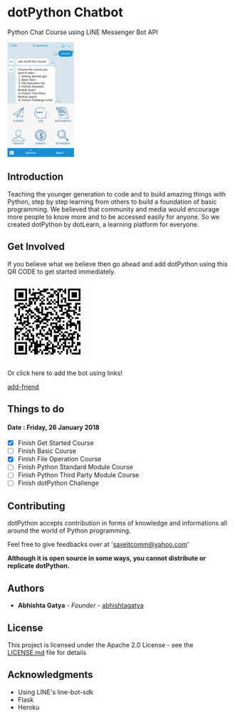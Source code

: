 # dotPython Chatbot

Python Chat Course using LINE Messenger Bot API

![bot-preview](docs/img/botDisplay.jpg)

## Introduction

Teaching the younger generation to code and to build amazing things with Python, step by step learning from others to build a foundation of basic programming. We believed that community and media would encourage more people to know more and to be accessed easily for anyone. So we created dotPython by dotLearn, a learning platform for everyone.

## Get Involved

If you believe what we believe then go ahead and add dotPython using this QR CODE to get started immediately.

![bot-qrcode](docs/img/qrcode.png)

Or click here to add the bot using links!

[add-friend](https://line.me/R/ti/p/%40rta7839x)

## Things to do
#### Date : Friday, 26 January 2018
- [x] Finish Get Started Course
- [ ] Finish Basic Course
- [x] Finish File Operation Course
- [ ] Finish Python Standard Module Course
- [ ] Finish Python Third Party Module Course
- [ ] Finish dotPython Challenge

## Contributing

dotPython accepts contribution in forms of knowledge and informations all around the world of Python programming.

Feel free to give feedbacks over at 'saveitcomm@yahoo.com'

**Although it is open source in some ways, you cannot distribute or replicate dotPython.**

## Authors

* **Abhishta Gatya** - *Founder* - [abhishtagatya](https://github.com/abhishtagatya)

## License

This project is licensed under the Apache 2.0 License - see the [LICENSE.md](LICENSE.md) file for details

## Acknowledgments

* Using LINE's line-bot-sdk
* Flask
* Heroku
